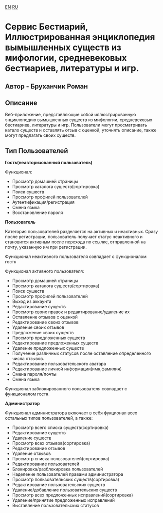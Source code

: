 [EN](/README.md) [RU](/README.ru.md)
# Сервис Бестиарий, Иллюстрированная энциклопедия вымышленных существ из мифологии, средневековых бестиариев, литературы и игр.
## Автор - Бруханчик Роман

## Описание 
Веб-приложение, представляющие собой иллюстрированную энциклопедию вымышленных существ из мифологии, средневековых бестиариев, литературы и игр. Пользователи могут просматривать катало существ и оставлять отзыв с оценкой, уточнять описание, также могут предлагать своих существ.
## Тип Пользователей
**Гость(неавторизованный пользователь)**

Функционал:
* Просмотр домашней страницы
* Просмотр каталога сушеств(сортировка)
* Поиск сушеств
* Просмотр профилей пользователей
* Аутентификация/регистрация
* Смена языка
* Восстановление пароля

**Пользователь**

Категория пользователей разделяется на активных и неактивных.
Сразу после регистрации, пользователь получает статус неактивного и становится активным после перехода по ссылке, отправленной на почту, указанную им при регистрации.

Функционал неактивного пользователя совпадает с функционалом гостя

Функционал активного пользователя:
* Просмотр домашней страницы
* Просмотр каталога сушеств(сортировка)
* Поиск сушеств
* Просмотр профилей пользователей
* Выход из аккаунта
* Редактирование существ
* Просмотр своих правок и редактирование/удаление их 
* Оставление отзывов с оценкой
* Редактирование своих отзывов
* Удаление своих отзывов
* Предложение своих существ
* Просмотр предложенных существ
* Редактирование предложенных существ
* Удаление предложенных существ
* Получение различных статусов после оставление определенного числа отзывов.
* Редактирование пользовательского аватара
* Редактирование личной информации(имя,фамилия)
* Смена пароля/почты
* Смена языка

Функционал заблокированного пользователя совпадает с функционалом гостя.

**Администратор**

Функционал администратора включает в себя фукционал всех остальных типов пользователей, а также:
* Просмотр всего списка существ(сортировка)
* Редактирование существ
* Удаление сушеств
* Просмотр всех отзывов(сортировка)
* Редактирование отзывов
* Удаление отзывов
* Просмотр списка пользователей(сортировка)
* Редактирование пользователей
* Блокировка/разблокировка пользователей
* Наделение пользователей правами администратора
* Просмотр пользовательских существ(сортировка)
* Редактирование пользовательских существ
* Удаление/добавление пользовательских существ
* Просмотр всех предложенных исправлений(сортировка)
* Удаление/принятие предложенных исправлений
* Выставление пользовательских статусов
